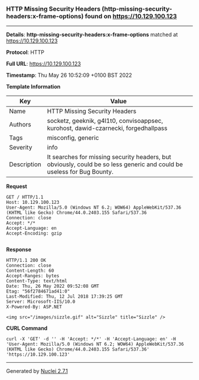 ### HTTP Missing Security Headers (http-missing-security-headers:x-frame-options) found on https://10.129.100.123
---
**Details**: **http-missing-security-headers:x-frame-options**  matched at https://10.129.100.123

**Protocol**: HTTP

**Full URL**: https://10.129.100.123

**Timestamp**: Thu May 26 10:52:09 +0100 BST 2022

**Template Information**

| Key | Value |
|---|---|
| Name | HTTP Missing Security Headers |
| Authors | socketz, geeknik, g4l1t0, convisoappsec, kurohost, dawid-czarnecki, forgedhallpass |
| Tags | misconfig, generic |
| Severity | info |
| Description | It searches for missing security headers, but obviously, could be so less generic and could be useless for Bug Bounty. |

**Request**
```http
GET / HTTP/1.1
Host: 10.129.100.123
User-Agent: Mozilla/5.0 (Windows NT 6.2; WOW64) AppleWebKit/537.36 (KHTML like Gecko) Chrome/44.0.2403.155 Safari/537.36
Connection: close
Accept: */*
Accept-Language: en
Accept-Encoding: gzip


```

**Response**
```http
HTTP/1.1 200 OK
Connection: close
Content-Length: 60
Accept-Ranges: bytes
Content-Type: text/html
Date: Thu, 26 May 2022 09:52:08 GMT
Etag: "56f2784671ad41:0"
Last-Modified: Thu, 12 Jul 2018 17:39:25 GMT
Server: Microsoft-IIS/10.0
X-Powered-By: ASP.NET

<img src="/images/sizzle.gif" alt="Sizzle" title="Sizzle" />
```


**CURL Command**
```
curl -X 'GET' -d '' -H 'Accept: */*' -H 'Accept-Language: en' -H 'User-Agent: Mozilla/5.0 (Windows NT 6.2; WOW64) AppleWebKit/537.36 (KHTML like Gecko) Chrome/44.0.2403.155 Safari/537.36' 'https://10.129.100.123'
```
---
Generated by [Nuclei 2.7.1](https://github.com/projectdiscovery/nuclei)
